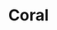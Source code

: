 ---
templateKey: blog-post
featuredpost: false
featuredimage: /assets/Coral.png
title: Coral
description: Forage
testfield: 786
---